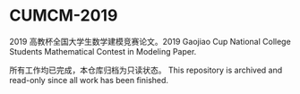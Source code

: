 # CUMCM-2019
2019 高教杯全国大学生数学建模竞赛论文。2019 Gaojiao Cup National College Students Mathematical Contest in Modeling Paper.

所有工作均已完成，本仓库归档为只读状态。 This repository is archived and read-only since all work has been finished.